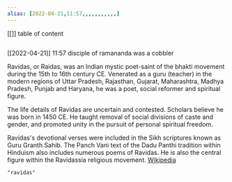 ```yaml
---
alias: [2022-04-21,11:57,,,,,,,,,,,]
---
```

[[]]
table of content
```toc
```

[[2022-04-21]] 11:57
disciple of ramananda
was a cobbler

Ravidas, or Raidas, was an Indian mystic poet-saint of the bhakti movement during the 15th to 16th century CE. Venerated as a guru (teacher) in the modern regions of Uttar Pradesh, Rajasthan, Gujarat, Maharashtra, Madhya Pradesh, Punjab and Haryana, he was a poet, social reformer and spiritual figure.

The life details of Ravidas are uncertain and contested. Scholars believe he was born in 1450 CE. He taught removal of social divisions of caste and gender, and promoted unity in the pursuit of personal spiritual freedom. 

Ravidas's devotional verses were included in the Sikh scriptures known as Guru Granth Sahib. The Panch Vani text of the Dadu Panthi tradition within Hinduism also includes numerous poems of Ravidas. He is also the central figure within the Ravidassia religious movement.
[Wikipedia](https://en.wikipedia.org/wiki/Ravidas)
```query
"ravidas"
```